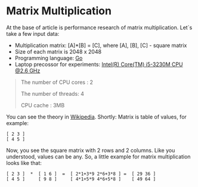 # Matrix Multiplication

At the base of article is performance research of matrix multiplication.
Let`s take a few input data:

- Multiplication matrix: [A]*[B] = [C], where [A], [B], [C] - square matrix
- Size of each matrix is 2048 x 2048
- Programming language: [Go](https://golang.org/)
- Laptop precossor for experiments: [Intel(R) Core(TM) i5-3230M CPU @2.6 GHz](https://ark.intel.com/ru/products/72164/Intel-Core-i5-3230M-Processor-3M-Cache-up-to-3_20-GHz-rPGA)
> The number of CPU cores : 2
>
> The number of threads: 4
>
> CPU cache : 3MB

You can see the theory in [Wikipedia](https://en.wikipedia.org/wiki/Matrix_multiplication).
Shortly:
Matrix is table of values, for example:

```
[ 2 3 ]
[ 4 5 ]
```

Now, you see the square matrix with 2 rows and 2 columns. Like you understood, values can be any.
So, a little example for matrix multiplication looks like that:

```
[ 2 3 ]  *  [ 1 6 ]  =  [ 2*1+3*9 2*6+3*8 ] =  [ 29 36 ]
[ 4 5 ]     [ 9 8 ]     [ 4*1+5*9 4*6+5*8 ]    [ 49 64 ]
```
